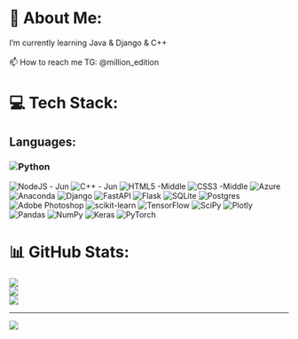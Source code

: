 # 💫 About Me:
I’m currently learning Java & Django & C++<br><br>📫 How to reach me TG: @million_edition


# 💻 Tech Stack:
## Languages:
### ![Python](https://img.shields.io/badge/python-3670A0?style=for-the-badge&logo=python&logoColor=ffdd54) 
![NodeJS](https://img.shields.io/badge/node.js-6DA55F?style=for-the-badge&logo=node.js&logoColor=white) - Jun
![C++](https://img.shields.io/badge/c++-%2300599C.svg?style=for-the-badge&logo=c%2B%2B&logoColor=white) - Jun
![HTML5](https://img.shields.io/badge/html5-%23E34F26.svg?style=for-the-badge&logo=html5&logoColor=white) -Middle
![CSS3](https://img.shields.io/badge/css3-%231572B6.svg?style=for-the-badge&logo=css3&logoColor=white) -Middle
![Azure](https://img.shields.io/badge/azure-%230072C6.svg?style=for-the-badge&logo=azure-devops&logoColor=white) 
![Anaconda](https://img.shields.io/badge/Anaconda-%2344A833.svg?style=for-the-badge&logo=anaconda&logoColor=white) 
![Django](https://img.shields.io/badge/django-%23092E20.svg?style=for-the-badge&logo=django&logoColor=white) 
![FastAPI](https://img.shields.io/badge/FastAPI-005571?style=for-the-badge&logo=fastapi) 
![Flask](https://img.shields.io/badge/flask-%23000.svg?style=for-the-badge&logo=flask&logoColor=white) 
![SQLite](https://img.shields.io/badge/sqlite-%2307405e.svg?style=for-the-badge&logo=sqlite&logoColor=white) 
![Postgres](https://img.shields.io/badge/postgres-%23316192.svg?style=for-the-badge&logo=postgresql&logoColor=white) 
![Adobe Photoshop](https://img.shields.io/badge/adobephotoshop-%2331A8FF.svg?style=for-the-badge&logo=adobephotoshop&logoColor=white) 
![scikit-learn](https://img.shields.io/badge/scikit--learn-%23F7931E.svg?style=for-the-badge&logo=scikit-learn&logoColor=white) 
![TensorFlow](https://img.shields.io/badge/TensorFlow-%23FF6F00.svg?style=for-the-badge&logo=TensorFlow&logoColor=white) 
![SciPy](https://img.shields.io/badge/SciPy-%230C55A5.svg?style=for-the-badge&logo=scipy&logoColor=%white) 
![Plotly](https://img.shields.io/badge/Plotly-%233F4F75.svg?style=for-the-badge&logo=plotly&logoColor=white) 
![Pandas](https://img.shields.io/badge/pandas-%23150458.svg?style=for-the-badge&logo=pandas&logoColor=white) 
![NumPy](https://img.shields.io/badge/numpy-%23013243.svg?style=for-the-badge&logo=numpy&logoColor=white) 
![Keras](https://img.shields.io/badge/Keras-%23D00000.svg?style=for-the-badge&logo=Keras&logoColor=white) 
![PyTorch](https://img.shields.io/badge/PyTorch-%23EE4C2C.svg?style=for-the-badge&logo=PyTorch&logoColor=white)
# 📊 GitHub Stats:
![](https://github-readme-stats-malk.vercel.app/api?username=arkptz1&theme=dark&hide_border=false&include_all_commits=true&count_private=true)<br/>
![](https://github-readme-streak-stats.herokuapp.com/?user=arkptz1&theme=dark&hide_border=false)<br/>
![](https://github-readme-stats-malk.vercel.app/api/top-langs/?username=arkptz1&theme=dark&hide_border=false&include_all_commits=true&count_private=true&layout=compact)

---
[![](https://visitcount.itsvg.in/api?id=arkptz1&icon=0&color=0)](https://visitcount.itsvg.in)

<!-- Proudly created with GPRM ( https://gprm.itsvg.in ) -->
